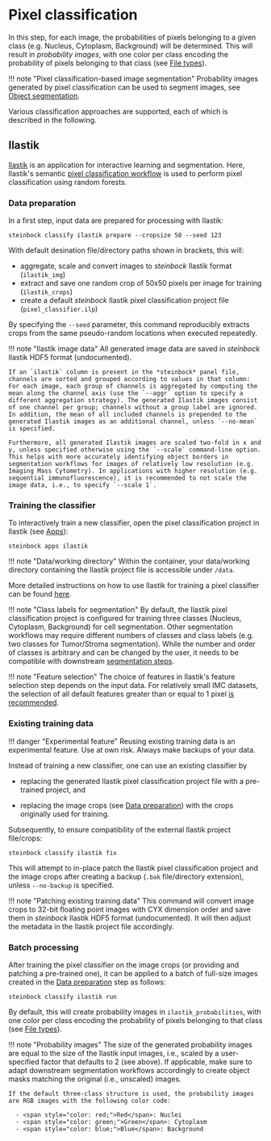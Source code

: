 # Pixel classification

In this step, for each image, the probabilities of pixels belonging to a given class (e.g. Nucleus, Cytoplasm, Background) will be determined. This will result in *probability images*, with one color per class encoding the probability of pixels belonging to that class (see [File types](../specs/file-types.md#probabilities)).

!!! note "Pixel classification-based image segmentation"
    Probability images generated by pixel classification can be used to segment images, see [Object segmentation](segmentation.md).

Various classification approaches are supported, each of which is described in the following.

## Ilastik

[Ilastik](https://www.ilastik.org) is an application for interactive learning and segmentation. Here, Ilastik's semantic [pixel classification workflow](https://www.ilastik.org/documentation/pixelclassification/pixelclassification) is used to perform pixel classification using random forests.

### Data preparation

In a first step, input data are prepared for processing with Ilastik:

    steinbock classify ilastik prepare --cropsize 50 --seed 123

With default desination file/directory paths shown in brackets, this will:

  - aggregate, scale and convert images to *steinbock* Ilastik format (`ilastik_img`)
  - extract and save one random crop of 50x50 pixels per image for training (`ilastik_crops`)
  - create a default *steinbock* Ilastik pixel classification project file (`pixel_classifier.ilp`)

By specifying the `--seed` parameter, this command reproducibly extracts crops from the same pseudo-random locations when executed repeatedly.

!!! note "Ilastik image data"
    All generated image data are saved in *steinbock* Ilastik HDF5 format (undocumented). 
    
    If an `ilastik` column is present in the *steinbock* panel file, channels are sorted and grouped according to values in that column: For each image, each group of channels is aggregated by computing the mean along the channel axis (use the `--aggr` option to specify a different aggregation strategy). The generated Ilastik images consist of one channel per group; channels without a group label are ignored. In addition, the mean of all included channels is prepended to the generated Ilastik images as an additional channel, unless `--no-mean` is specified.
    
    Furthermore, all generated Ilastik images are scaled two-fold in x and y, unless specified otherwise using the `--scale` command-line option. This helps with more accurately identifying object borders in segmentation workflows for images of relatively low resolution (e.g. Imaging Mass Cytometry). In applications with higher resolution (e.g. sequential immunofluorescence), it is recommended to not scale the image data, i.e., to specify `--scale 1`.

### Training the classifier

To interactively train a new classifier, open the pixel classification project in Ilastik (see [Apps](apps.md#ilastik)):

    steinbock apps ilastik

!!! note "Data/working directory"
    Within the container, your data/working directory containing the Ilastik project file is accessible under `/data`.

More detailed instructions on how to use Ilastik for training a pixel classifier can be found [here](https://www.ilastik.org/documentation/pixelclassification/pixelclassification).

!!! note "Class labels for segmentation"
    By default, the Ilastik pixel classification project is configured for training three classes (Nucleus, Cytoplasm, Background) for cell segmentation. Other segmentation workflows may require different numbers of classes and class labels (e.g. two classes for Tumor/Stroma segmentation). While the number and order of classes is arbitrary and can be changed by the user, it needs to be compatible with downstream [segmentation steps](segmentation.md).

!!! note "Feature selection"
    The choice of features in Ilastik's feature selection step depends on the input data. For relatively small IMC datasets, the selection of all default features greater than or equal to 1 pixel [is recommended](https://github.com/BodenmillerGroup/ImcSegmentationPipeline/blob/main/scripts/imc_preprocessing.ipynb).

### Existing training data

!!! danger "Experimental feature"
    Reusing existing training data is an experimental feature. Use at own risk. Always make backups of your data.

Instead of training a new classifier, one can use an existing classifier by

  - replacing the generated Ilastik pixel classification project file with a pre-trained project, and

  - replacing the image crops (see [Data preparation](#data-preparation)) with the crops originally used for training.

Subsequently, to ensure compatibility of the external Ilastik project file/crops:

    steinbock classify ilastik fix

This will attempt to in-place patch the Ilastik pixel classification project and the image crops after creating a backup (`.bak` file/directory extension), unless `--no-backup` is specified.

!!! note "Patching existing training data"
    This command will convert image crops to 32-bit floating point images with CYX dimension order and save them in *steinbock* Ilastik HDF5 format (undocumented). It will then adjust the metadata in the Ilastik project file accordingly.

### Batch processing

After training the pixel classifier on the image crops (or providing and patching a pre-trained one), it can be applied to a batch of full-size images created in the [Data preparation](#data-preparation) step as follows:

    steinbock classify ilastik run

By default, this will create probability images in `ilastik_probabilities`, with one color per class encoding the probability of pixels belonging to that class (see [File types](../specs/file-types.md#probabilities)).

!!! note "Probability images"
    The size of the generated probability images are equal to the size of the Ilastik input images, i.e., scaled by a user-specified factor that defaults to 2 (see above). If applicable, make sure to adapt downstream segmentation workflows accordingly to create object masks matching the original (i.e., unscaled) images.

    If the default three-class structure is used, the probability images are RGB images with the following color code:

      - <span style="color: red;">Red</span>: Nuclei
      - <span style="color: green;">Green</span>: Cytoplasm
      - <span style="color: blue;">Blue</span>: Background
